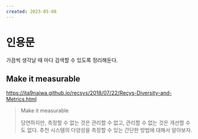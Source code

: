 ```yaml
---
created: 2023-05-08
---
```

# 인용문

가끔씩 생각날 때 마다 검색할 수 있도록 정리해둔다.

## Make it measurable

https://ita9naiwa.github.io/recsys/2018/07/22/Recys-Diversity-and-Metrics.html

> Make it measurable
>
> 당연하지만, 측정할 수 없는 것은 관리할 수 없고, 관리할 수 없는 것은 개선할 수도 없다. 추천 시스템의 다양성을 측정할 수 있는 간단한 방법에 대해서 알아보자.
